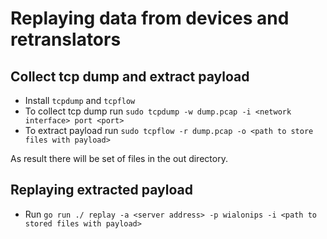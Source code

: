 # Replaying data from devices and retranslators

## Collect tcp dump and extract payload

 - Install `tcpdump` and `tcpflow`
 - To collect tcp dump run `sudo tcpdump -w dump.pcap -i <network interface> port <port>`
 - To extract payload run `sudo tcpflow -r dump.pcap -o <path to store files with payload>`

As result there will be set of files in the out directory.

## Replaying extracted payload
 - Run `go run ./ replay -a <server address> -p wialonips -i <path to stored files with payload>`
